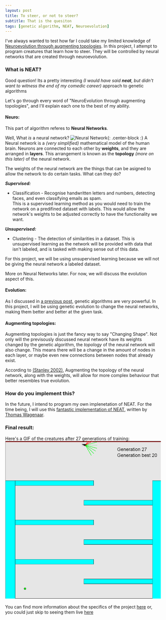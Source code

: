 ```yaml
---
layout: post
title: To steer, or not to steer?
subtitle: That is the quesiton
tags: [genetic algorithm, NEAT, Neuroevolution]
---
```


I've always wanted to test how far I could take my limited knowledge of [Neuroevolution through augmenting topologies](http://nn.cs.utexas.edu/downloads/papers/stanley.ec02.pdf). In this project, I attempt to program creatures that learn how to steer. They will be controlled by neural networks that are created through neuroevolution.



### What is NEAT?
Good question! Its a pretty interesting _(I would have said **neat**, but didn't want to witness the end of my comedic career)_ approach to genetic algorithms

Let's go through every word of "NeuroEvolution through augmenting topologies", and I'll explain each one to the best of my ability.
#### Neuro:
This part of algorithm referes to **Neural Networks**.

Well, What _is_ a neural network?
![Neural Network](https://upload.wikimedia.org/wikipedia/commons/thumb/4/46/Colored_neural_network.svg/280px-Colored_neural_network.svg.png){: .center-block :}
A Neural network is a _(very simplified)_ mathematical model of the human brain. Neurons are connected to each other by **weights**, and they are arranged in **layers**.
This arrangement is known as the **topology** _(more on this later)_ of the neural network. 

The weights of the neural network are the things that can be asigned to allow the network to do certain tasks.
What can they do?


_**Supervised:**_
* Classification - Recognise handwritten letters and numbers, detecting faces, and even classifying emails as spam.  
This is a supervised learning method as you would need to train the network on a predifined dataset with labels. This would allow the network's weights to be adjusted correctly to have the functionality we want.

_**Unsupervised:**_
* Clustering - The detection of similarities in a dataset.
This is unsupervised learning as the network will be provided with data that isn't labeled, and is tasked with making sense out of this data.

For this project, we will be using unsupervised learning because we will not be giving the neural network a labeled dataset.

More on Neural Networks later. For now, we will discuss the evolution aspect of this.

#### Evolution:
As I discussed in [a previous post](/2020-02-28-intro_GAs/), genetic algorithms are very powerful. In this project, I will be using genetic evolution to change the neural networks, making them better and better at the given task.

#### Augmenting topologies:
Augmenting topologies is just the fancy way to say "Changing Shape". Not only will the previsously discussed neural network have its weights changed by the genetic algorithm, the _topology_ of the neural network will also change. This means there will be a change in the amount of nodes in each layer, or maybe even new connections between nodes that already exist.

According to [(Stanley 2002)](http://nn.cs.utexas.edu/downloads/papers/stanley.ec02.pdf), Augmenting the topology of the neural network, along with the weights, will allow for more complex behaviour that better resembles true evolution.

### How do you implement this?

In the future, I intend to program my own implenetation of NEAT. For the time being, I will use this [fantastic implementation of NEAT](https://github.com/wagenaartje/neataptic), written by [Thomas Wagenaar](https://github.com/wagenaartje).

### Final result:
Here's a GIF of the creatures after 27 generations of training:
![27 generations](/img/steering/Steering27.gif)

You can find more information about the specifics of the project [here](https://ryanboldi.github.io/Steering-NEAT/)
or, you could just skip to seeing them live [here](https://ryanboldi.github.io/Steering-NEAT/game.html)











